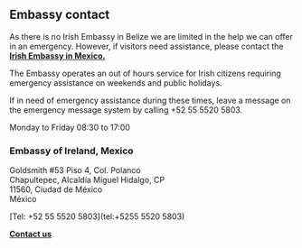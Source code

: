 ## Embassy contact

As there is no Irish Embassy in Belize we are limited in the help we can offer in an emergency. However, if visitors need assistance, please contact the [**Irish Embassy in Mexico.**](https://www.ireland.ie/en/mexico/mexicocity/)

The Embassy operates an out of hours service for Irish citizens requiring emergency assistance on weekends and public holidays.

If in need of emergency assistance during these times, leave a message on the emergency message system by calling +52 55 5520 5803.

Monday to Friday 08:30 to 17:00

### Embassy of Ireland, Mexico

Goldsmith #53 Piso 4, Col. Polanco   
Chapultepec, Alcaldía Miguel Hidalgo, CP   
11560, Ciudad de México   
México

[Tel: +52 55 5520 5803](tel:+5255 5520 5803)

[**Contact us**](/en/mexico/mexicocity/contact/)